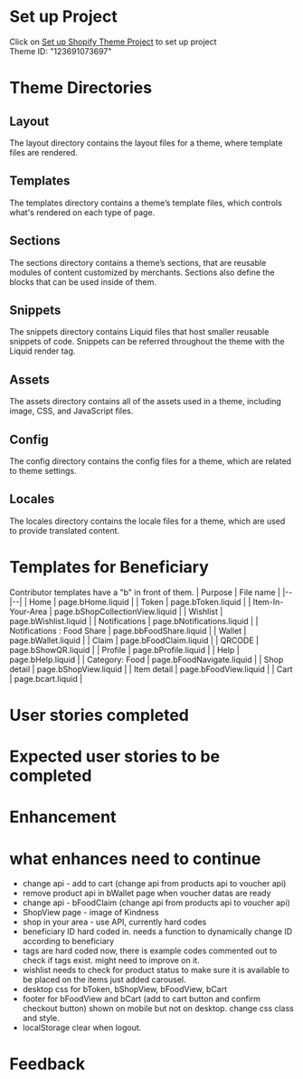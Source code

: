 # **Set up Project**
Click on [Set up Shopify Theme Project](https://dev.azure.com/NanyangPoly/IND_KindCitizen/_wiki/wikis/IND_KindCitizen_WIKI/3870/Set-up-Shopify-Theme-Project) to set up project         
Theme ID: "123691073697"

# Theme Directories

## Layout 
The layout directory contains the layout files for a theme, where template files are rendered.

## Templates 
The templates directory contains a theme’s template files, which controls what's rendered on each type of page.

## Sections
The sections directory contains a theme’s sections, that are reusable modules of content customized by merchants. Sections also define the blocks that can be used inside of them.

## Snippets 
The snippets directory contains Liquid files that host smaller reusable snippets of code. Snippets can be referred throughout the theme with the Liquid render tag.

## Assets
The assets directory contains all of the assets used in a theme, including image, CSS, and JavaScript files.

## Config 
The config directory contains the config files for a theme, which are related to theme settings.

## Locales
The locales directory contains the locale files for a theme, which are used to provide translated content.

# Templates for Beneficiary 
Contributor templates have a "b" in front of them.
| Purpose  | File name |
|--|--|
| Home  | page.bHome.liquid |
| Token | page.bToken.liquid |
| Item-In-Your-Area | page.bShopCollectionView.liquid |
| Wishlist | page.bWishlist.liquid |
| Notifications | page.bNotifications.liquid |
| Notifications : Food Share | page.bbFoodShare.liquid |
| Wallet | page.bWallet.liquid |
| Claim | page.bFoodClaim.liquid |
| QRCODE | page.bShowQR.liquid |
| Profile | page.bProfile.liquid |
| Help | page.bHelp.liquid |
| Category: Food | page.bFoodNavigate.liquid |
| Shop detail | page.bShopView.liquid |
| Item detail | page.bFoodView.liquid |
| Cart | page.bcart.liquid |

# User stories completed


# Expected user stories to be completed


# Enhancement


# what enhances need to continue 
- change api - add to cart (change api from products api to voucher api)
- remove product api in bWallet page when voucher datas are ready
- change api - bFoodClaim (change api from products api to voucher api)
- ShopView page - image of Kindness
- shop in your area - use API, currently hard codes
- beneficiary ID hard coded in. needs  a function to dynamically change ID according to beneficiary
- tags are hard coded now, there is example codes commented out to check if tags exist. might need to improve on it.
- wishlist needs to check for product status to make sure it is available to be placed on the items just added carousel.
- desktop css for bToken, bShopView, bFoodView, bCart
- footer for bFoodView and bCart (add to cart button and confirm checkout button) shown on mobile but not on desktop. change css class and style.
- localStorage clear when logout.

# Feedback